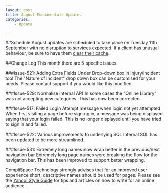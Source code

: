 ```yaml
---
layout: post
title: August Fundamentals Updates
categories:
    - Update

---
```


##Schedule
August updates are scheduled to take place on Tuesday 11th September with no 
disruption to services expected. If a client has unusual behaviour, be sure to 
have them [clear their cache][Clear Cache].

##Change Log
This month there are 5 specific issues.

###Issue-521: Adding Extra Fields Under Drop-down box in Injury/Incident tool
The "Nature of Incident" drop down box can be customised for your needs. Please
contact support if you would like this modified.

###Issue-529: Normalise internal API
In some cases the "Online Library" was not accepting new categories. This has now
been corrected.

###Issue-517: Failed Login Attempt message when login not yet attempted
When first visiting a page before signing in, a message was being displayed saying 
that your login failed. This is no longer displayed until you have tried to sign in and failed.

###Issue-522: Various improvements to underlying SQL
Internal SQL has been updated to be more streamlined.

###Issue-531: Extremely long names now wrap better in the previous/next navigation bar
Extremely long page names were breaking the flow for the navigation bar. This has
been improved to support better wrapping.

<div class="alert alert-info">

CompliSpace Technology strongly advises that for an improved user experience short,
 descriptive names should be used for pages. Please see the 
<a href="http://styleguide.yahoo.com/">Yahoo! Style Guide</a> for tips and articles on
how to write for an online audience.

</div>

[BrowserID]: http://browserid.org/about
[Mozilla]: http://identity.mozilla.com/
[Clear Cache]: http://www.wikihow.com/Clear-Your-Browser's-Cache
